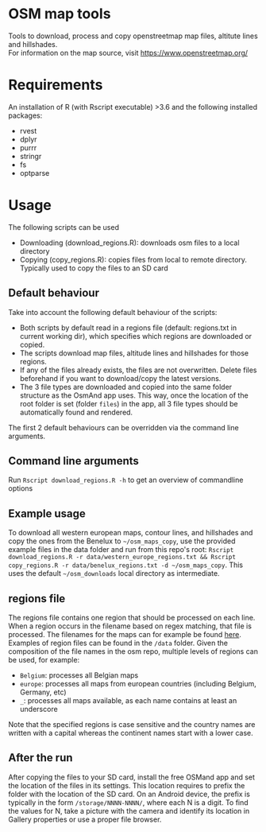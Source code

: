 # OSM map tools
Tools to download, process and copy openstreetmap map files, altitute lines and hillshades.  
For information on the map source, visit https://www.openstreetmap.org/

# Requirements
An installation of R (with Rscript executable) >3.6 and the following installed packages:

* rvest
* dplyr
* purrr
* stringr
* fs
* optparse

# Usage
The following scripts can be used

* Downloading (download_regions.R): downloads osm files to a local directory
* Copying (copy_regions.R): copies files from local to remote directory. Typically used to copy the files to an SD card

## Default behaviour
Take into account the following default behaviour of the scripts:

* Both scripts by default read in a regions file (default: regions.txt in current working
dir), which specifies which regions are downloaded or copied. 
* The scripts download map files, altitude lines and hillshades for those regions. 
* If any of the files already exists, the files are not overwritten. Delete files beforehand
if you want to download/copy the latest versions.
* The 3 file types are downloaded and copied into the same folder structure as the OsmAnd app uses. This way, once the location of the root folder is set (folder `files`) in the app, all 3 file types should be automatically found and rendered.

The first 2 default behaviours can be overridden via the command line arguments.

## Command line arguments
Run `Rscript download_regions.R -h` to get an overview of commandline options

## Example usage
To download all western european maps, contour lines, and hillshades and copy the ones from the Benelux to `~/osm_maps_copy`, use the provided example files in the data folder and run from this repo's root:
`Rscript download_regions.R -r data/western_europe_regions.txt && Rscript copy_regions.R -r data/benelux_regions.txt -d ~/osm_maps_copy`. This uses the default `~/osm_downloads` local directory as intermediate.

## regions file
The regions file contains one region that should be processed on each line. When a region occurs in the filename based on regex matching, that file is processed. The filenames for the maps can for example be found [here](https://download.osmand.net/list.php). Examples of region files can be found in the `/data` folder. Given the composition of the file names in the osm repo, multiple levels of regions can be used, for example:

* `Belgium`: processes all Belgian maps
* `europe`: processes all maps from european countries (including Belgium, Germany, etc)
* `_`: processes all maps available, as each name contains at least an underscore

Note that the specified regions is case sensitive and the country names are written with a capital
whereas the continent names start with a lower case.

## After the run
After copying the files to your SD card, install the free OSMand app and set the location of the
files in its settings. This location requires to prefix the folder with the location of the SD card.
On an Android device, the prefix is typically in the form `/storage/NNNN-NNNN/`, where each N is a digit. To find the values for N, take a picture with the camera and identify its location in Gallery properties or use a proper file browser.

